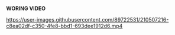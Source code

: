 **WORING VIDEO**



https://user-images.githubusercontent.com/89722531/210507216-c8ea02df-c350-4fe8-bbd1-693dee1912d6.mp4

